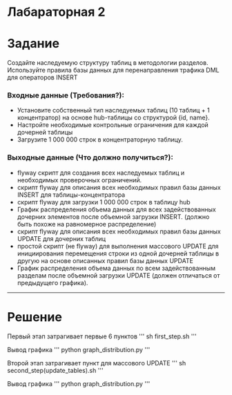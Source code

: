 # Лабараторная 2

# Задание

Создайте наследуемую структуру таблиц в методологии разделов. Используйте правила базы данных для перенаправления трафика DML для операторов INSERT

### Входные данные (Требования?):

- Установите собственный тип наследуемых таблиц (10 таблиц + 1 концентратор) на основе hub-таблицы со структурой {id, name}.
- Настройте необходимые контрольные ограничения для каждой дочерней таблицы
- Загрузите 1 000 000 строк в концентраторную таблицу.

### Выходные данные (Что должно получиться?):

- flyway скрипт для создания всех наследуемых таблиц и необходимых проверочных ограничений.
- скрипт flyway для описания всех необходимых правил базы данных INSERT для таблицы-концентратора
- скрипт flyway для загрузки 1 000 000 строк в таблицу hub
- График распределения объема данных для всех задействованных дочерних элементов после объемной загрузки INSERT. (должно быть похоже на равномерное распределение)
- скрипт flyway для описания всех необходимых правил базы данных UPDATE для дочерних таблиц
- простой скрипт (не flyway) для выполнения массового UPDATE для инициирования перемещения строки из одной дочерней таблицы в другую на основе описанных правил базы данных UPDATE
- График распределения объема данных по всем задействованным разделам после объемной загрузки UPDATE (должен отличаться от предыдущего графика).

--- 
# Решение 

Первый этап затрагивает первые 6 пунктов
'''
sh first_step.sh
'''

Вывод графика
'''
python graph_distribution.py
'''


Второй этап затрагивает пункт для массового UPDATE
'''
sh second_step(update_tables).sh
'''

Вывод графика
'''
python graph_distribution.py
'''